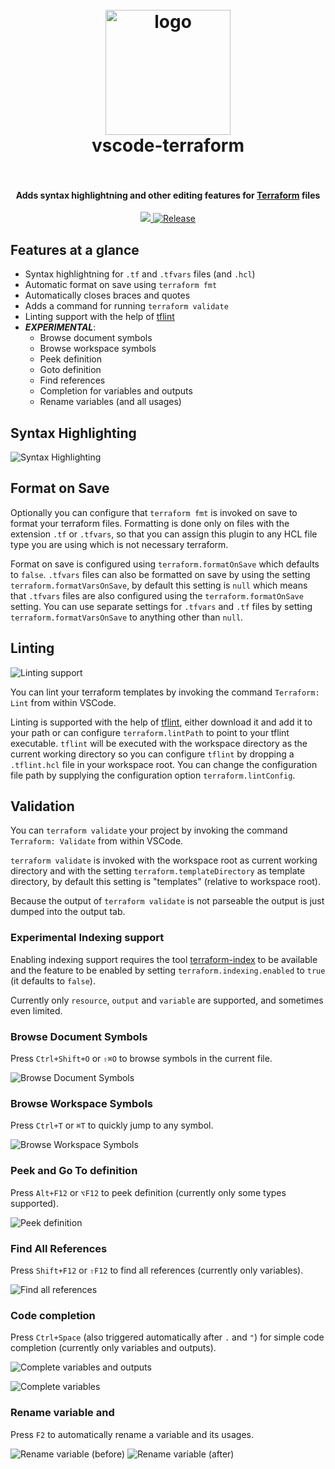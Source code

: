 <h1 align="center">
  <br>
    <img src="https://raw.githubusercontent.com/mauve/vscode-terraform/master/terraform.png" alt="logo" width="200">
  <br>
  vscode-terraform
  <br>
  <br>
</h1>

<h4 align="center">Adds syntax highlightning and other editing features for <a href="https://www.terraform.io/">Terraform</a> files</h4>

<p align="center">
  <a href="https://travis-ci.org/mauve/vscode-terraform">
    <img src="https://travis-ci.org/mauve/vscode-terraform.svg?branch=master">
  </a>
  <a href="https://github.com/mauve/vscode-terraform/releases">
    <img src="https://img.shields.io/github/release/mauve/vscode-terraform.svg" alt="Release">
  </a>
</p>

## Features at a glance

- Syntax highlightning for `.tf` and `.tfvars` files (and `.hcl`)
- Automatic format on save using `terraform fmt`
- Automatically closes braces and quotes
- Adds a command for running `terraform validate`
- Linting support with the help of [tflint](https://github.com/wata727/tflint)
- ***EXPERIMENTAL***:
  - Browse document symbols
  - Browse workspace symbols
  - Peek definition
  - Goto definition
  - Find references
  - Completion for variables and outputs
  - Rename variables (and all usages)

## Syntax Highlighting

![Syntax Highlighting](https://raw.githubusercontent.com/mauve/vscode-terraform/master/images/screenshot.png)

## Format on Save

Optionally you can configure that `terraform fmt` is invoked on save to format your terraform files.
Formatting is done only on files with the extension `.tf` or `.tfvars`, so that you can assign this plugin to
any HCL file type you are using which is not necessary terraform.

Format on save is configured using `terraform.formatOnSave` which defaults to `false`. `.tfvars` files can also
be formatted on save by using the setting `terraform.formatVarsOnSave`, by default this setting is `null`
which means that `.tfvars` files are also configured using the `terraform.formatOnSave` setting. You can
use separate settings for `.tfvars` and `.tf` files by setting `terraform.formatVarsOnSave` to anything
other than `null`.

## Linting

![Linting support](https://raw.githubusercontent.com/mauve/vscode-terraform/master/images/screenshot-tflint.png)

You can lint your terraform templates by invoking the command `Terraform: Lint` from within VSCode.

Linting is supported with the help of [tflint](https://github.com/wata727/tflint), either download it and add it
to your path or can configure `terraform.lintPath` to point to your tflint executable. `tflint` will be executed
with the workspace directory as the current working directory so you can configure `tflint` by dropping a `.tflint.hcl`
file in your workspace root.
You can change the configuration file path by supplying the configuration option `terraform.lintConfig`.

## Validation

You can `terraform validate` your project by invoking the command `Terraform: Validate` from within VSCode.

`terraform validate` is invoked with the workspace root as current working directory and with the setting
`terraform.templateDirectory` as template directory, by default this setting is "templates" (relative to
workspace root).

Because the output of `terraform validate` is not parseable the output is just dumped into the output tab.

### Experimental Indexing support

Enabling indexing support requires the tool [terraform-index](https://github.com/mauve/terraform-index) to be
available and the feature to be enabled by setting `terraform.indexing.enabled` to `true` (it defaults to `false`).

Currently only `resource`, `output` and `variable` are supported, and sometimes even limited.

### Browse Document Symbols

Press `Ctrl+Shift+O` or `⇧⌘O` to browse symbols in the current file.

![Browse Document Symbols](https://raw.githubusercontent.com/mauve/vscode-terraform/master/images/terraform-browse-document-symbols.png)

### Browse Workspace Symbols

Press `Ctrl+T` or `⌘T` to quickly jump to any symbol.

![Browse Workspace Symbols](https://raw.githubusercontent.com/mauve/vscode-terraform/master/images/terraform-browse-workspace-symbols.png)

### Peek and Go To definition

Press `Alt+F12` or `⌥F12` to peek definition (currently only some types supported).

![Peek definition](https://raw.githubusercontent.com/mauve/vscode-terraform/master/images/terraform-peek-definition.png)

### Find All References

Press `Shift+F12` or `⇧F12` to find all references (currently only variables).

![Find all references](https://raw.githubusercontent.com/mauve/vscode-terraform/master/images/terraform-find-references.png)

### Code completion

Press `Ctrl+Space` (also triggered automatically after `.` and `"`) for simple code completion (currently only variables and outputs).

![Complete variables and outputs](https://raw.githubusercontent.com/mauve/vscode-terraform/master/images/terraform-complete-variables-and-outputs.png)

![Complete variables](https://raw.githubusercontent.com/mauve/vscode-terraform/master/images/terraform-complete-variables.png)

### Rename variable and 

Press `F2` to automatically rename a variable and its usages.

![Rename variable (before)](https://raw.githubusercontent.com/mauve/vscode-terraform/master/images/terraform-rename-variable-before.png)
![Rename variable (after)](https://raw.githubusercontent.com/mauve/vscode-terraform/master/images/terraform-rename-variable-after.png)
